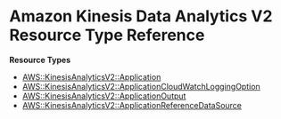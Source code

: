 # Amazon Kinesis Data Analytics V2 Resource Type Reference<a name="AWS_KinesisAnalyticsV2"></a>

**Resource Types**
+ [AWS::KinesisAnalyticsV2::Application](aws-resource-kinesisanalyticsv2-application.md)
+ [AWS::KinesisAnalyticsV2::ApplicationCloudWatchLoggingOption](aws-resource-kinesisanalyticsv2-applicationcloudwatchloggingoption.md)
+ [AWS::KinesisAnalyticsV2::ApplicationOutput](aws-resource-kinesisanalyticsv2-applicationoutput.md)
+ [AWS::KinesisAnalyticsV2::ApplicationReferenceDataSource](aws-resource-kinesisanalyticsv2-applicationreferencedatasource.md)
